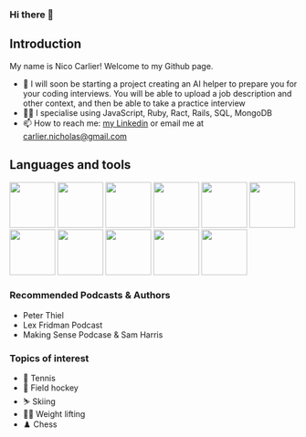 ### Hi there 👋

## Introduction
My name is Nico Carlier! Welcome to my Github page. 

- 🔭 I will soon be starting a project creating an AI helper to prepare you for your coding interviews. You will be able to upload a job description and other context, and then be able to take a practice interview
- 👨‍💻 I specialise using JavaScript, Ruby, Ract, Rails, SQL, MongoDB
- 📫 How to reach me: [my Linkedin](https://www.linkedin.com/in/nicholas-carlier-ba8473193/) or email me at carlier.nicholas@gmail.com



## Languages and tools
<img src="https://github.com/ncar285/ncar285/assets/133622759/03d45d61-a63e-44ff-be7b-528d47c4e854" width="80" height="80">
<img src="https://github.com/ncar285/ncar285/assets/133622759/6288d891-b0cf-4ccb-8d19-250178aaa805" width="80" height="80">
<img src="https://github.com/ncar285/ncar285/assets/133622759/fa3edc0c-01a7-4459-ab46-b89278616a1b" width="80" height="80">
<img src="https://github.com/ncar285/ncar285/assets/133622759/0ce935dd-c89f-4182-9534-286e578ba6c6" width="80" height="80">
<img src="https://github.com/ncar285/ncar285/assets/133622759/5cd66701-c120-4d8b-8fb0-5176673867d8" width="80" height="80">
<img src="https://github.com/ncar285/ncar285/assets/133622759/5066b8b2-5bd0-4e32-8743-008e05e76cfc" width="80" height="80">
<img src="https://github.com/ncar285/ncar285/assets/133622759/408bd734-2ea9-40c3-8909-33a2bafde181" width="80" height="80">
<img src="https://github.com/ncar285/ncar285/assets/133622759/c3428734-4f38-4177-8f73-f0fce32c2f15" width="80" height="80">
<img src="https://github.com/ncar285/ncar285/assets/133622759/a9ea2788-21dc-4d70-85a8-3633a63e8f0b" width="80" height="80">
<img src="https://github.com/ncar285/ncar285/assets/133622759/6b1e0748-c0c4-43c0-8f20-3398e3cbaaf2" width="80" height="80">
<img src="https://github.com/ncar285/ncar285/assets/133622759/ff311cc7-c1d1-4569-82d2-1f06f76b368a" width="80" height="80">

### Recommended Podcasts & Authors
- Peter Thiel
- Lex Fridman Podcast
- Making Sense Podcase & Sam Harris

### Topics of interest
- 🎾 Tennis
- 🏑 Field hockey
- ⛷️ Skiing
- 🏋️‍♂️ Weight lifting 
- ♟️ Chess
